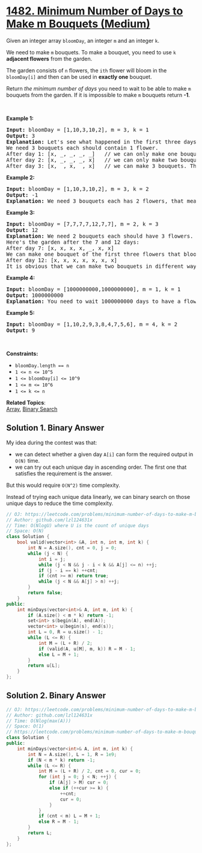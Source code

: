 # [1482. Minimum Number of Days to Make m Bouquets (Medium)](https://leetcode.com/problems/minimum-number-of-days-to-make-m-bouquets/)

<p>Given an integer array <code>bloomDay</code>, an integer <code>m</code> and an integer <code>k</code>.</p>

<p>We need to make <code>m</code>&nbsp;bouquets. To make a bouquet,&nbsp;you need to use <code>k</code> <strong>adjacent flowers</strong> from the garden.</p>

<p>The garden consists of <code>n</code> flowers, the <code>ith</code> flower will bloom in the <code>bloomDay[i]</code>&nbsp;and then can be used in&nbsp;<strong>exactly one</strong> bouquet.</p>

<p>Return <em>the minimum number of days</em> you need to wait to be able to make <code>m</code> bouquets from the garden. If it is impossible to make <code>m</code> bouquets return <strong>-1</strong>.</p>

<p>&nbsp;</p>
<p><strong>Example 1:</strong></p>

<pre><strong>Input:</strong> bloomDay = [1,10,3,10,2], m = 3, k = 1
<strong>Output:</strong> 3
<strong>Explanation:</strong> Let's see what happened in the first three days. x means flower bloomed and _ means flower didn't bloom in the garden.
We need 3 bouquets each should contain 1 flower.
After day 1: [x, _, _, _, _]   // we can only make one bouquet.
After day 2: [x, _, _, _, x]   // we can only make two bouquets.
After day 3: [x, _, x, _, x]   // we can make 3 bouquets. The answer is 3.
</pre>

<p><strong>Example 2:</strong></p>

<pre><strong>Input:</strong> bloomDay = [1,10,3,10,2], m = 3, k = 2
<strong>Output:</strong> -1
<strong>Explanation:</strong> We need 3 bouquets each has 2 flowers, that means we need 6 flowers. We only have 5 flowers so it is impossible to get the needed bouquets and we return -1.
</pre>

<p><strong>Example 3:</strong></p>

<pre><strong>Input:</strong> bloomDay = [7,7,7,7,12,7,7], m = 2, k = 3
<strong>Output:</strong> 12
<strong>Explanation:</strong> We need 2 bouquets each should have 3 flowers.
Here's the garden after the 7 and 12 days:
After day 7: [x, x, x, x, _, x, x]
We can make one bouquet of the first three flowers that bloomed. We cannot make another bouquet from the last three flowers that bloomed because they are not adjacent.
After day 12: [x, x, x, x, x, x, x]
It is obvious that we can make two bouquets in different ways.
</pre>

<p><strong>Example 4:</strong></p>

<pre><strong>Input:</strong> bloomDay = [1000000000,1000000000], m = 1, k = 1
<strong>Output:</strong> 1000000000
<strong>Explanation:</strong> You need to wait 1000000000 days to have a flower ready for a bouquet.
</pre>

<p><strong>Example 5:</strong></p>

<pre><strong>Input:</strong> bloomDay = [1,10,2,9,3,8,4,7,5,6], m = 4, k = 2
<strong>Output:</strong> 9
</pre>

<p>&nbsp;</p>
<p><strong>Constraints:</strong></p>

<ul>
	<li><code>bloomDay.length == n</code></li>
	<li><code>1 &lt;= n &lt;= 10^5</code></li>
	<li><code>1 &lt;= bloomDay[i] &lt;= 10^9</code></li>
	<li><code>1 &lt;= m &lt;= 10^6</code></li>
	<li><code>1 &lt;= k &lt;= n</code></li>
</ul>

**Related Topics**:  
[Array](https://leetcode.com/tag/array/), [Binary Search](https://leetcode.com/tag/binary-search/)

## Solution 1. Binary Answer

My idea during the contest was that:
* we can detect whether a given day `A[i]` can form the required output in `O(N)` time.
* we can try out each unique day in ascending order. The first one that satisfies the requirement is the answer.

But this would require `O(N^2)` time complexity.

Instead of trying each unique data linearly, we can binary search on those unique days to reduce the time complexity.

```cpp
// OJ: https://leetcode.com/problems/minimum-number-of-days-to-make-m-bouquets/
// Author: github.com/lzl124631x
// Time: O(NlogU) where U is the count of unique days
// Space: O(N)
class Solution {
    bool valid(vector<int> &A, int n, int m, int k) {
        int N = A.size(), cnt = 0, j = 0;
        while (j < N) {
            int i = j;
            while (j < N && j - i < k && A[j] <= n) ++j; 
            if (j - i == k) ++cnt;
            if (cnt >= m) return true;
            while (j < N && A[j] > n) ++j;
        }
        return false;
    }
public:
    int minDays(vector<int>& A, int m, int k) {
        if (A.size() < m * k) return -1;
        set<int> s(begin(A), end(A));
        vector<int> u(begin(s), end(s));
        int L = 0, R = u.size() - 1;
        while (L <= R) {
            int M = (L + R) / 2;
            if (valid(A, u[M], m, k)) R = M - 1;
            else L = M + 1;
        }
        return u[L];
    }
};
```

## Solution 2. Binary Answer

```cpp
// OJ: https://leetcode.com/problems/minimum-number-of-days-to-make-m-bouquets/
// Author: github.com/lzl124631x
// Time: O(Nlog(max(A)))
// Space: O(1)
// https://leetcode.com/problems/minimum-number-of-days-to-make-m-bouquets/discuss/686316/JavaC%2B%2BPython-Binary-Search
class Solution {
public:
    int minDays(vector<int>& A, int m, int k) {
        int N = A.size(), L = 1, R = 1e9;
        if (N < m * k) return -1;
        while (L <= R) {
            int M = (L + R) / 2, cnt = 0, cur = 0;
            for (int j = 0; j < N; ++j) {
                if (A[j] > M) cur = 0;
                else if (++cur >= k) {
                    ++cnt;
                    cur = 0;
                }
            }
            if (cnt < m) L = M + 1;
            else R = M - 1;
        }
        return L;
    }
};
```